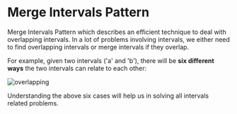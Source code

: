 # Merge Intervals Pattern

Merge Intervals Pattern which describes an efficient technique to deal with overlapping intervals. In a lot of problems involving intervals, we either need to find overlapping intervals or merge intervals if they overlap.

For example, given two intervals ('a' and 'b'), there will be **six different ways** the two intervals can relate to each other:

![overlapping](https://github.com/mohistzh/algo/mergeintervals/overlapping.png)


Understanding the above six cases will help us in solving all intervals related problems.